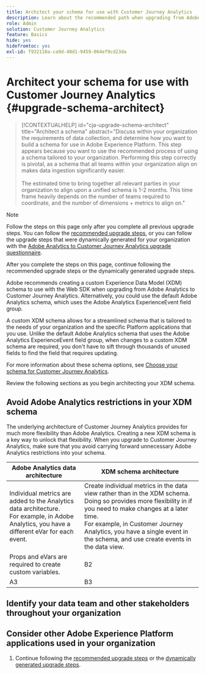 ```yaml
---
title: Architect your schema for use with Customer Journey Analytics
description: Learn about the recommended path when upgrading from Adobe Analytics to Customer Journey Analytics
role: Admin
solution: Customer Journey Analytics
feature: Basics
hide: yes
hidefromtoc: yes
exl-id: f932110a-ca9d-40d1-9459-064ef9cd23da
---
```

# Architect your schema for use with Customer Journey Analytics {#upgrade-schema-architect}

<!-- markdownlint-disable MD034 -->

>[!CONTEXTUALHELP]
>id="cja-upgrade-schema-architect"
>title="Architect a schema"
>abstract="Discuss within your organization the requirements of data collection, and determine how you want to build a schema for use in Adobe Experience Platform. This step appears because you want to use the recommended process of using a schema tailored to your organization. Performing this step correctly is pivotal, as a schema that all teams within your organization align on makes data ingestion significantly easier.<br><br>The estimated time to bring together all relevant parties in your organization to align upon a unified schema is 1-2 months. This time frame heavily depends on the number of teams required to coordinate, and the number of dimensions + metrics to align on."

<!-- markdownlint-enable MD034 -->

>[!NOTE]
> 
>Follow the steps on this page only after you complete all previous upgrade steps. You can follow the [recommended upgrade steps](/help/getting-started/cja-upgrade/cja-upgrade-recommendations.md#recommended-upgrade-steps-for-most-organizations), or you can follow the upgrade steps that were dynamically generated for your organization with the [Adobe Analytics to Customer Journey Analytics upgrade questionnaire](https://gigazelle.github.io/cja-ttv/). 
>
>After you complete the steps on this page, continue following the recommended upgrade steps or the dynamically generated upgrade steps. 

Adobe recommends creating a custom Experience Data Model (XDM) schema to use with the Web SDK when upgrading from Adobe Analytics to Customer Journey Analytics. Alternatively, you could use the default Adobe Analytics schema, which uses the Adobe Analytics ExperienceEvent field group.  

A custom XDM schema allows for a streamlined schema that is tailored to the needs of your organization and the specific Platform applications that you use. Unlike the default Adobe Analytics schema that uses the Adobe Analytics ExperienceEvent field group, when changes to a custom XDM schema are required, you don't have to sift through thousands of unused fields to find the field that requires updating.

For more information about these schema options, see [Choose your schema for Customer Journey Analytics](/help/getting-started/cja-upgrade/cja-upgrade-schema-existing.md).

Review the following sections as you begin architecting your XDM schema.

## Avoid Adobe Analytics restrictions in your XDM schema

The underlying architecture of Customer Journey Analytics provides for much more flexibility than Adobe Analytics. Creating a new XDM schema is a key way to unlock that flexibility. When you upgrade to Customer Journey Analytics, make sure that you avoid carrying forward unnecessary Adobe Analytics restrictions into your schema.

| Adobe Analytics data architecture | XDM schema architecture | 
|---------|----------|
| Individual metrics are added to the Analytics data architecture.<br/>For example, in Adobe Analytics, you have a different eVar for each event.  | Create individual metrics in the data view rather than in the XDM schema. Doing so provides more flexibility in if you need to make changes at a later time.<br/>For example, in Customer Journey Analytics, you have a single event in the schema, and use create events in the data view.  | 
| Props and eVars are required to create custom variables. | B2 | 
| A3 | B3 | 

## Identify your data team and other stakeholders throughout your organization


## Consider other Adobe Experience Platform applications used in your organization



1. Continue following the [recommended upgrade steps](/help/getting-started/cja-upgrade/cja-upgrade-recommendations.md#recommended-upgrade-steps-for-most-organizations) or the [dynamically generated upgrade steps](https://gigazelle.github.io/cja-ttv/).
